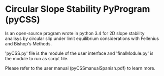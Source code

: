 # Circular Slope Stability PyProgram (pyCSS)
Is an open-source program wrote in python 3.4 for 2D slope stability analisys by circular slip under limit equilibrium considerations with Fellenius and Bishop's Methods.

'pyCSS.py' file is the module of the user interface and 'finalModule.py' is the module to run as script file.

Please refer to the user manual (pyCSSmanualSpanish.pdf) to learn more.
